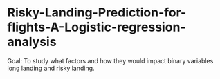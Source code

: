# Risky-Landing-Prediction-for-flights-A-Logistic-regression-analysis
Goal: To study what factors and how they would impact binary variables long landing and risky landing.
